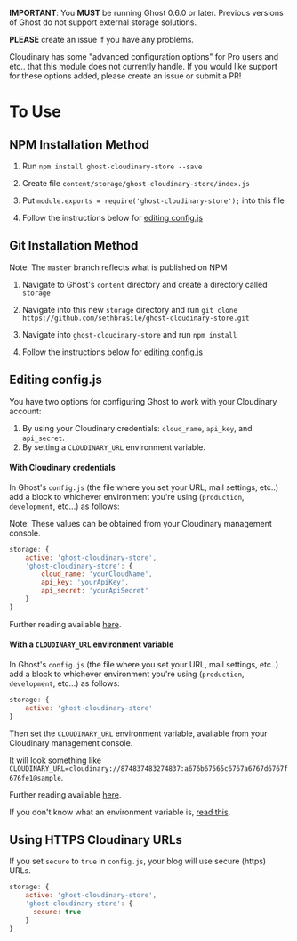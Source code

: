 **IMPORTANT**: You **MUST** be running Ghost 0.6.0 or later. Previous versions of Ghost do not support external storage solutions.

**PLEASE** create an issue if you have any problems.

Cloudinary has some "advanced configuration options" for Pro users and etc.. that this module does not currently handle. If you would like support for these options added, please create an issue or submit a PR!

# To Use


## NPM Installation Method

1. Run `npm install ghost-cloudinary-store --save`

2. Create file `content/storage/ghost-cloudinary-store/index.js`

3. Put `module.exports = require('ghost-cloudinary-store');` into this file

4. Follow the instructions below for [editing config.js][1]


## Git Installation Method

Note: The `master` branch reflects what is published on NPM

1. Navigate to Ghost's `content` directory and create a directory called `storage`

2. Navigate into this new `storage` directory and run `git clone https://github.com/sethbrasile/ghost-cloudinary-store.git`

3. Navigate into `ghost-cloudinary-store` and run `npm install`

4. Follow the instructions below for [editing config.js][1]


## Editing config.js

You have two options for configuring Ghost to work with your Cloudinary account:

1. By using your Cloudinary credentials: `cloud_name`, `api_key`, and `api_secret`.
2. By setting a `CLOUDINARY_URL` environment variable.


#### With Cloudinary credentials

In Ghost's `config.js` (the file where you set your URL, mail settings, etc..) add a block to whichever environment you're using (`production`, `development`, etc...) as follows:

Note: These values can be obtained from your Cloudinary management console.

```javascript
storage: {
    active: 'ghost-cloudinary-store',
    'ghost-cloudinary-store': {
        cloud_name: 'yourCloudName',
        api_key: 'yourApiKey',
        api_secret: 'yourApiSecret'
    }
}
```

Further reading available [here][2].


#### With a `CLOUDINARY_URL` environment variable

In Ghost's `config.js` (the file where you set your URL, mail settings, etc..) add a block to whichever environment you're using (`production`, `development`, etc...) as follows:

```javascript
storage: {
    active: 'ghost-cloudinary-store'
}
```

Then set the `CLOUDINARY_URL` environment variable, available from your Cloudinary management console.

It will look something like `CLOUDINARY_URL=cloudinary://874837483274837:a676b67565c6767a6767d6767f676fe1@sample`.

Further reading available [here][2].

If you don't know what an environment variable is, [read this][3].


## Using HTTPS Cloudinary URLs

If you set `secure` to `true` in `config.js`, your blog will use secure (https) URLs.

```javascript
storage: {
    active: 'ghost-cloudinary-store',
    'ghost-cloudinary-store': {
      secure: true
    }
}
```

[1]: #editing-configjs
[2]: http://cloudinary.com/documentation/node_additional_topics#configuration_options
[3]: https://www.digitalocean.com/community/tutorials/how-to-read-and-set-environmental-and-shell-variables-on-a-linux-vps
